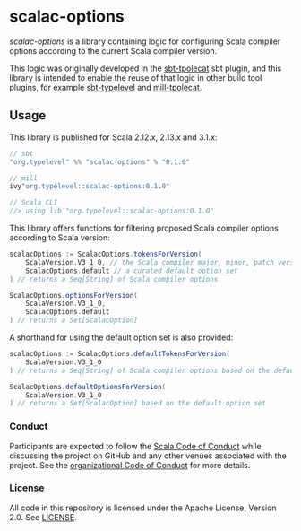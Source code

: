# scalac-options

*scalac-options* is a library containing logic for configuring Scala compiler options according to the current Scala compiler version.

This logic was originally developed in the [sbt-tpolecat](https://github.com/typelevel/sbt-tpolecat) sbt plugin, and this library is intended to enable the reuse of that logic in other build tool plugins, for example [sbt-typelevel](https://github.com/typelevel/sbt-typelevel) and [mill-tpolecat](https://github.com/DavidGregory084/mill-tpolecat).


## Usage

This library is published for Scala 2.12.x, 2.13.x and 3.1.x:

```scala
// sbt
"org.typelevel" %% "scalac-options" % "0.1.0"

// mill
ivy"org.typelevel::scalac-options:0.1.0"

// Scala CLI
//> using lib "org.typelevel::scalac-options:0.1.0"
```

This library offers functions for filtering proposed Scala compiler options according to Scala version:

```scala
scalacOptions := ScalacOptions.tokensForVersion(
    ScalaVersion.V3_1_0, // the Scala compiler major, minor, patch version
    ScalacOptions.default // a curated default option set
) // returns a Seq[String] of Scala compiler options

ScalacOptions.optionsForVersion(
    ScalaVersion.V3_1_0,
    ScalacOptions.default
) // returns a Set[ScalacOption]
```

A shorthand for using the default option set is also provided:

```scala
scalacOptions := ScalacOptions.defaultTokensForVersion(
    ScalaVersion.V3_1_0
) // returns a Seq[String] of Scala compiler options based on the default option set

ScalacOptions.defaultOptionsForVersion(
    ScalaVersion.V3_1_0
) // returns a Set[ScalacOption] based on the default option set
```

### Conduct

Participants are expected to follow the [Scala Code of Conduct](https://www.scala-lang.org/conduct/) while discussing the project on GitHub and any other venues associated with the project. See the [organizational Code of Conduct](https://github.com/typelevel/.github/blob/main/CODE_OF_CONDUCT.md) for more details.

### License

All code in this repository is licensed under the Apache License, Version 2.0.  See [LICENSE](./LICENSE).